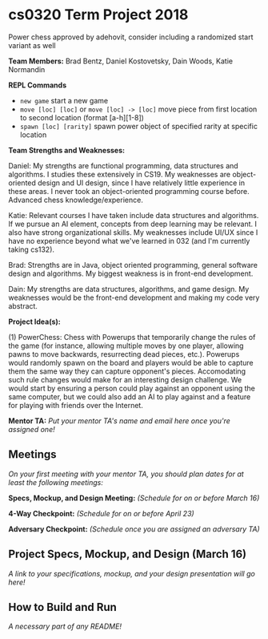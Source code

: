 # cs0320 Term Project 2018

Power chess approved by adehovit, consider including a randomized start variant as well

**Team Members:** Brad Bentz, Daniel Kostovetsky, Dain Woods, Katie Normandin

**REPL Commands**


- `new game` start a new game
- `move [loc] [loc]` or `move [loc] -> [loc]` move piece from first location to second location (format [a-h][1-8])
- `spawn [loc] [rarity]` spawn power object of specified rarity at specific location


**Team Strengths and Weaknesses:**

Daniel: My strengths are functional programming, data structures and algorithms. I studies these extensively in CS19. My weaknesses are object-oriented design and UI design, since I have relatively little experience in these areas. I never took an object-oriented programming course before. Advanced chess knowledge/experience.

Katie: Relevant courses I have taken include data structures and algorithms. If we pursue an AI element, concepts from deep learning may be relevant. I also have strong organizational skills. My weaknesses include UI/UX since I have no experience beyond what we've learned in 032 (and I'm currently taking cs132). 

Brad: Strengths are in Java, object oriented programming, general software design and algorithms. My biggest weakness is in front-end development.

Dain: My strengths are data structures, algorithms, and game design. My weaknesses would be the front-end development and making my code very abstract.


**Project Idea(s):** 

(1) PowerChess: Chess with Powerups that temporarily change the rules of the game (for instance, allowing multiple moves by one player, allowing pawns to move backwards, resurrecting dead pieces, etc.). Powerups would randomly spawn on the board and players would be able to capture them the same way they can capture opponent's pieces. Accomodating such rule changes would make for an interesting design challenge. We would start by ensuring a person could play against an opponent using the same computer, but we could also add an AI to play against and a feature for playing with friends over the Internet.

**Mentor TA:** _Put your mentor TA's name and email here once you're assigned one!_

## Meetings
_On your first meeting with your mentor TA, you should plan dates for at least the following meetings:_

**Specs, Mockup, and Design Meeting:** _(Schedule for on or before March 16)_

**4-Way Checkpoint:** _(Schedule for on or before April 23)_

**Adversary Checkpoint:** _(Schedule once you are assigned an adversary TA)_

## Project Specs, Mockup, and Design (March 16)
_A link to your specifications, mockup, and your design presentation will go here!_

## How to Build and Run
_A necessary part of any README!_
